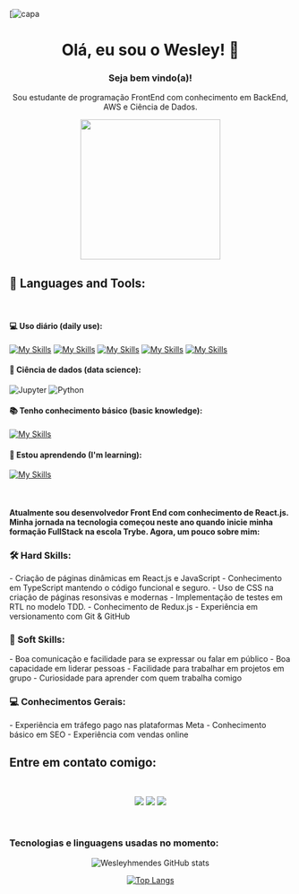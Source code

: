 [![capa](https://media.licdn.com/dms/image/D4D16AQFDglnQEtldSQ/profile-displaybackgroundimage-shrink_350_1400/0/1703782661714?e=1709164800&v=beta&t=DIdbmjqvVZIEAHgH57xzWYKyKonzUE_YXcZxjUOTAzs)

<div align="center">

 # Olá, eu sou o Wesley! 👋

 ### Seja bem vindo(a)!

Sou estudante de programação FrontEnd com conhecimento em BackEnd, AWS e Ciência de Dados.

 <div id="header" align="center">
  <img src="https://i.pinimg.com/originals/9d/9b/d1/9d9bd13afce1a798d22ecfd9897730ed.gif" width="250"/>
 </div>
</a>
</div>
<h2>
🚀 Languages and Tools:
</h2>
<br />
<h4>
 💻 Uso diário (daily use):
</h4>

 [![My Skills](https://skillicons.dev/icons?i=html)](https://skillicons.dev)
 [![My Skills](https://skillicons.dev/icons?i=git)](https://skillicons.dev)
 [![My Skills](https://skillicons.dev/icons?i=css)](https://skillicons.dev)
 [![My Skills](https://skillicons.dev/icons?i=react)](https://skillicons.dev)
 [![My Skills](https://skillicons.dev/icons?i=redux)](https://skillicons.dev)

<h4>
  🎲 Ciência de dados (data science):
</h4>
  
  ![Jupyter](https://img.shields.io/badge/-Jupyter-black?style=flat-squareflat-square&logo=Jupyter)
  ![Python](https://img.shields.io/badge/-Python-black?style=flat-square&logo=Python)

<h4>
  📚 Tenho conhecimento básico (basic knowledge):
</h4>

  [![My Skills](https://skillicons.dev/icons?i=aws)](https://skillicons.dev)

<h4>
  🌱 Estou aprendendo (I'm learning):
</h4>

 [![My Skills](https://skillicons.dev/icons?i=mysql)](https://skillicons.dev)

<br />

<h4>
 Atualmente sou desenvolvedor Front End com conhecimento de React.js. Minha jornada na tecnologia começou neste ano quando inicie minha formação FullStack na escola Trybe. Agora, um pouco sobre mim:
</h4>
 
<h3>
 🛠️ Hard Skills:
</h3>
- Criação de páginas dinâmicas em React.js e JavaScript
- Conhecimento em TypeScript mantendo o código funcional e seguro.
- Uso de CSS na criação de páginas resonsivas e modernas
- Implementação de testes em RTL no modelo TDD.
- Conhecimento de Redux.js
- Experiência em versionamento com Git & GitHub
<h3>
 🤝 Soft Skills:
</h3>
- Boa comunicação e facilidade para se expressar ou falar em público
- Boa capacidade em liderar pessoas
- Facilidade para trabalhar em projetos em grupo
- Curiosidade para aprender com quem trabalha comigo

<h3>
 💻 Conhecimentos Gerais:
</h3>
- Experiência em tráfego pago nas plataformas Meta
- Conhecimento básico em SEO
- Experiência com vendas online

<h2>
 Entre em contato comigo:
</h2>
<br />
<div id="header" align="center">
 
  <a href="https://www.linkedin.com/in/wesley-mendes/" target="_blank"><img src="https://img.shields.io/badge/-LinkedIn-%230077B5?style=for-the-badge&logo=linkedin&logoColor=white" target="_blank"></a> 
  <a href = "mailto:wesleymendes123321@gmail.com"><img src="https://img.shields.io/badge/-Gmail-%23333?style=for-the-badge&logo=gmail&logoColor=white" target="_blank"></a>
  <a href="https://www.instagram.com/wesley_hmendes/" target="_blank"><img src="https://img.shields.io/badge/-Instagram-%23E4405F?style=for-the-badge&logo=instagram&logoColor=white" target="_blank"></a>

</div>
<br />
<h3>
 Tecnologias e linguagens usadas no momento:
</h3>
<div id="header" align="center">

![Wesleyhmendes GitHub stats](https://github-readme-stats.vercel.app/api?username=Wesleyhmendes&show_icons=true&theme=tokyonight)

[![Top Langs](https://github-readme-stats.vercel.app/api/top-langs/?username=Wesleyhmendes)](https://github.com/Wesleyhmendes/github-readme-stats)

</div>
